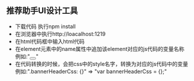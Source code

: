 ## 推荐助手UI设计工具
- 下载代码 执行npm install
- 在浏览器中执行http://loacalhost:1219
- 在html代码框中输入html代码
- 在element元素中的name属性中追加该element对应的js代码的变量名称<br>
例如:"<button name="closeButton"></button>"
- 在代码转换的时候，会把css中的style名字，转换为对应的js代码中的变量<br>
例如:".bannerHeaderCss: {}" => "var bannerHeaderCss = {};"